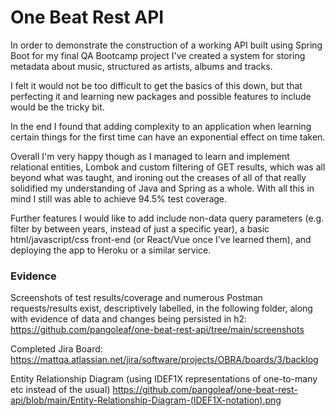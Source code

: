 # One Beat Rest API

In order to demonstrate the construction of a working API built using Spring Boot for my final QA Bootcamp project I've created a system for storing metadata about music, structured as artists, albums and tracks.

I felt it would not be too difficult to get the basics of this down, but that perfecting it and learning new packages and possible features to include would be the tricky bit. 

In the end I found that adding complexity to an application when learning certain things for the first time can have an exponential effect on time taken. 

Overall I'm very happy though as I managed to learn and implement relational entities, Lombok and custom filtering of GET results, which was all beyond what was taught, and ironing out the creases of all of that really solidified my understanding of Java and Spring as a whole. With all this in mind I still was able to achieve 94.5% test coverage. 

Further features I would like to add include non-data query parameters (e.g. filter by between years, instead of just a specific year), a basic html/javascript/css front-end (or React/Vue once I've learned them), and deploying the app to Heroku or a similar service.

### Evidence

Screenshots of test results/coverage and numerous Postman requests/results exist, descriptively labelled, in the following folder, along with evidence of data and changes being persisted in h2: https://github.com/pangoleaf/one-beat-rest-api/tree/main/screenshots

Completed Jira Board: https://mattqa.atlassian.net/jira/software/projects/OBRA/boards/3/backlog

Entity Relationship Diagram (using IDEF1X representations of one-to-many etc instead of the usual) https://github.com/pangoleaf/one-beat-rest-api/blob/main/Entity-Relationship-Diagram-(IDEF1X-notation).png
